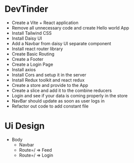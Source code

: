 # DevTinder

- Create a Vite + React application
- Remove all unnecessary code and create Hello world App
- Install Tailwind CSS
- Install Daisy UI
- Add a Navbar from daisy UI separate component
- Install react router library
- Create Basic Routing
- Create a Footer
- Create a Login Page
- Install axios
- Install Cors and setup it in the server
- Install Redux toolkit and react redux
- Create a store and provide to the App
- Create a slice and add it to the combine reducers
- Login and see if your data is coming  properly in the store
- NavBar should update as soon as user logs in
- Refactor out code to add constant file



# Ui Design

 - Body
   - Navbar
   - Route=/  => Feed
   - Route=/ => Login



